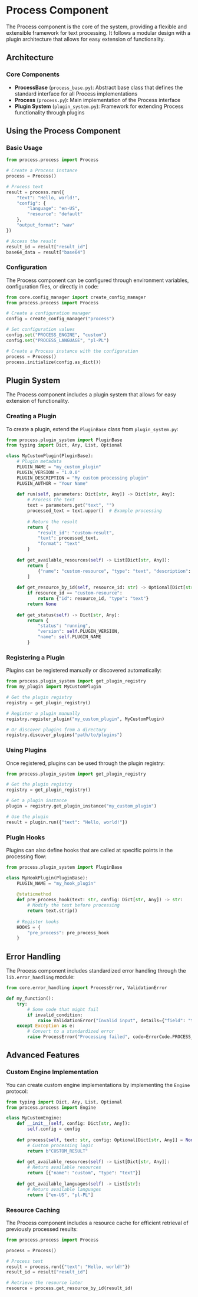 # Process Component

The Process component is the core of the system, providing a flexible and extensible framework for text processing. It follows a modular design with a plugin architecture that allows for easy extension of functionality.

## Architecture

### Core Components

- **ProcessBase** (`process_base.py`): Abstract base class that defines the standard interface for all Process implementations
- **Process** (`process.py`): Main implementation of the Process interface
- **Plugin System** (`plugin_system.py`): Framework for extending Process functionality through plugins

## Using the Process Component

### Basic Usage

```python
from process.process import Process

# Create a Process instance
process = Process()

# Process text
result = process.run({
    "text": "Hello, world!",
    "config": {
        "language": "en-US",
        "resource": "default"
    },
    "output_format": "wav"
})

# Access the result
result_id = result["result_id"]
base64_data = result["base64"]
```

### Configuration

The Process component can be configured through environment variables, configuration files, or directly in code:

```python
from core.config_manager import create_config_manager
from process.process import Process

# Create a configuration manager
config = create_config_manager("process")

# Set configuration values
config.set("PROCESS_ENGINE", "custom")
config.set("PROCESS_LANGUAGE", "pl-PL")

# Create a Process instance with the configuration
process = Process()
process.initialize(config.as_dict())
```

## Plugin System

The Process component includes a plugin system that allows for easy extension of functionality.

### Creating a Plugin

To create a plugin, extend the `PluginBase` class from `plugin_system.py`:

```python
from process.plugin_system import PluginBase
from typing import Dict, Any, List, Optional

class MyCustomPlugin(PluginBase):
    # Plugin metadata
    PLUGIN_NAME = "my_custom_plugin"
    PLUGIN_VERSION = "1.0.0"
    PLUGIN_DESCRIPTION = "My custom processing plugin"
    PLUGIN_AUTHOR = "Your Name"
    
    def run(self, parameters: Dict[str, Any]) -> Dict[str, Any]:
        # Process the text
        text = parameters.get("text", "")
        processed_text = text.upper()  # Example processing
        
        # Return the result
        return {
            "result_id": "custom-result",
            "text": processed_text,
            "format": "text"
        }
    
    def get_available_resources(self) -> List[Dict[str, Any]]:
        return [
            {"name": "custom-resource", "type": "text", "description": "Custom text processor"}
        ]
    
    def get_resource_by_id(self, resource_id: str) -> Optional[Dict[str, Any]]:
        if resource_id == "custom-resource":
            return {"id": resource_id, "type": "text"}
        return None
    
    def get_status(self) -> Dict[str, Any]:
        return {
            "status": "running",
            "version": self.PLUGIN_VERSION,
            "name": self.PLUGIN_NAME
        }
```

### Registering a Plugin

Plugins can be registered manually or discovered automatically:

```python
from process.plugin_system import get_plugin_registry
from my_plugin import MyCustomPlugin

# Get the plugin registry
registry = get_plugin_registry()

# Register a plugin manually
registry.register_plugin("my_custom_plugin", MyCustomPlugin)

# Or discover plugins from a directory
registry.discover_plugins("path/to/plugins")
```

### Using Plugins

Once registered, plugins can be used through the plugin registry:

```python
from process.plugin_system import get_plugin_registry

# Get the plugin registry
registry = get_plugin_registry()

# Get a plugin instance
plugin = registry.get_plugin_instance("my_custom_plugin")

# Use the plugin
result = plugin.run({"text": "Hello, world!"})
```

### Plugin Hooks

Plugins can also define hooks that are called at specific points in the processing flow:

```python
from process.plugin_system import PluginBase

class MyHookPlugin(PluginBase):
    PLUGIN_NAME = "my_hook_plugin"
    
    @staticmethod
    def pre_process_hook(text: str, config: Dict[str, Any]) -> str:
        # Modify the text before processing
        return text.strip()
    
    # Register hooks
    HOOKS = {
        "pre_process": pre_process_hook
    }
```

## Error Handling

The Process component includes standardized error handling through the `lib.error_handling` module:

```python
from core.error_handling import ProcessError, ValidationError

def my_function():
    try:
        # Some code that might fail
        if invalid_condition:
            raise ValidationError("Invalid input", details={"field": "text"})
    except Exception as e:
        # Convert to a standardized error
        raise ProcessError("Processing failed", code=ErrorCode.PROCESS_ENGINE_ERROR, cause=e)
```

## Advanced Features

### Custom Engine Implementation

You can create custom engine implementations by implementing the `Engine` protocol:

```python
from typing import Dict, Any, List, Optional
from process.process import Engine

class MyCustomEngine:
    def __init__(self, config: Dict[str, Any]):
        self.config = config
    
    def process(self, text: str, config: Optional[Dict[str, Any]] = None) -> bytes:
        # Custom processing logic
        return b"CUSTOM_RESULT"
    
    def get_available_resources(self) -> List[Dict[str, Any]]:
        # Return available resources
        return [{"name": "custom", "type": "text"}]
    
    def get_available_languages(self) -> List[str]:
        # Return available languages
        return ["en-US", "pl-PL"]
```

### Resource Caching

The Process component includes a resource cache for efficient retrieval of previously processed results:

```python
from process.process import Process

process = Process()

# Process text
result = process.run({"text": "Hello, world!"})
result_id = result["result_id"]

# Retrieve the resource later
resource = process.get_resource_by_id(result_id)
```
